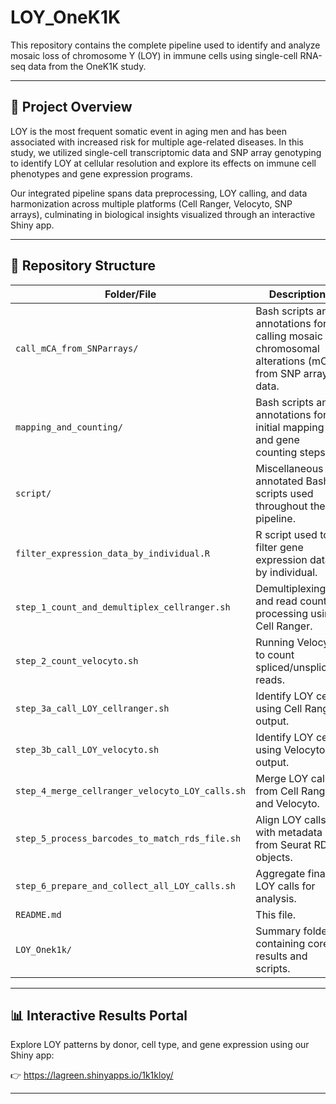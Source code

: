 # LOY_OneK1K

This repository contains the complete pipeline used to identify and analyze mosaic loss of chromosome Y (LOY) in immune cells using single-cell RNA-seq data from the OneK1K study.

---

## 🔬 Project Overview

LOY is the most frequent somatic event in aging men and has been associated with increased risk for multiple age-related diseases. In this study, we utilized single-cell transcriptomic data and SNP array genotyping to identify LOY at cellular resolution and explore its effects on immune cell phenotypes and gene expression programs.

Our integrated pipeline spans data preprocessing, LOY calling, and data harmonization across multiple platforms (Cell Ranger, Velocyto, SNP arrays), culminating in biological insights visualized through an interactive Shiny app.

---

## 📁 Repository Structure

| Folder/File | Description |
|-------------|-------------|
| `call_mCA_from_SNParrays/` | Bash scripts and annotations for calling mosaic chromosomal alterations (mCA) from SNP array data. |
| `mapping_and_counting/` | Bash scripts and annotations for initial mapping and gene counting steps. |
| `script/` | Miscellaneous annotated Bash scripts used throughout the pipeline. |
| `filter_expression_data_by_individual.R` | R script used to filter gene expression data by individual. |
| `step_1_count_and_demultiplex_cellranger.sh` | Demultiplexing and read count processing using Cell Ranger. |
| `step_2_count_velocyto.sh` | Running Velocyto to count spliced/unspliced reads. |
| `step_3a_call_LOY_cellranger.sh` | Identify LOY cells using Cell Ranger output. |
| `step_3b_call_LOY_velocyto.sh` | Identify LOY cells using Velocyto output. |
| `step_4_merge_cellranger_velocyto_LOY_calls.sh` | Merge LOY calls from Cell Ranger and Velocyto. |
| `step_5_process_barcodes_to_match_rds_file.sh` | Align LOY calls with metadata from Seurat RDS objects. |
| `step_6_prepare_and_collect_all_LOY_calls.sh` | Aggregate final LOY calls for analysis. |
| `README.md` | This file. |
| `LOY_Onek1k/` | Summary folder containing core results and scripts. |

---

## 📊 Interactive Results Portal

Explore LOY patterns by donor, cell type, and gene expression using our Shiny app:

👉 https://lagreen.shinyapps.io/1k1kloy/

---



